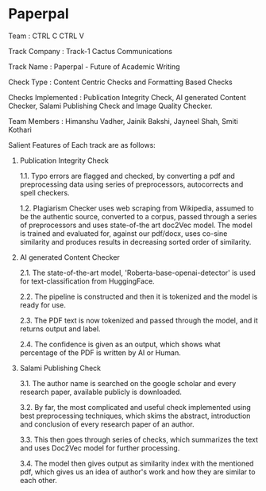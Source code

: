 # Paperpal

 Team              : CTRL C CTRL V
 
 Track Company     : Track-1 Cactus Communications
 
 Track Name        : Paperpal - Future of Academic Writing
 
 Check Type        : Content Centric Checks and Formatting Based Checks
 
 Checks Implemented : Publication Integrity Check, AI generated Content Checker, Salami Publishing Check and Image Quality Checker.
 
 Team Members      : Himanshu Vadher, Jainik Bakshi, Jayneel Shah, Smiti Kothari
 
 
 Salient Features of Each track are as follows:
 
 1. Publication Integrity Check
 
     1.1. Typo errors are flagged and checked, by converting a pdf and preprocessing data using series of  preprocessors, autocorrects and spell checkers.
     
     1.2. Plagiarism Checker uses web scraping from Wikipedia, assumed to be the authentic source, converted to a corpus, passed through a series of preprocessors and           uses state-of-the art doc2Vec model. The model is trained and evaluated for, against our pdf/docx, uses co-sine similarity and produces results in decreasing           sorted order of similarity.

2.  AI generated Content Checker

    2.1. The state-of-the-art model, 'Roberta-base-openai-detector' is used for text-classification from HuggingFace.
    
    2.2. The pipeline is constructed and then it is tokenized and the model is ready for use.
    
    2.3. The PDF text is now tokenized and passed through the model, and it returns output and label.
    
    2.4. The confidence is given as an output, which shows what percentage of the PDF is written by AI or Human.
    
    
3.  Salami Publishing Check
   
    3.1. The author name is searched on the google scholar and every research paper, available publicly is downloaded.
   
    3.2. By far, the most complicated and useful check implemented using best preprocessing techniques, which skims the abstract, introduction and conclusion of              every research paper of an author. 
   
    3.3. This then goes through series of checks, which summarizes the text and uses Doc2Vec model for further processing.
   
    3.4. The model then gives output as similarity index with the mentioned pdf, which gives us an idea of author's work and how they are similar to each other.
   

